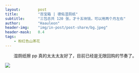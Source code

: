 ```yaml
---
layout:        post
title:         "百宝箱 | 德佑湿厕纸"
subtitle:      "三包总共 120 张，才十五块钱，可以用两个月左右"
author:        "Haauleon"
header-img:    "img/in-post/post-share/bg.jpeg"
header-mask:   0.4
tags:
    - 粉红色山茶花
---
```


&emsp;&emsp;湿厕纸擦 pp 真的太太太友好了，目前已经是无限回购的节奏了。     

![](https://img0.baidu.com/it/u=1293044616,1776803981&fm=253&fmt=auto&app=138&f=JPEG)
